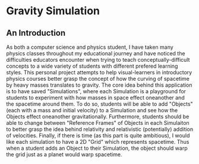 # Gravity Simulation

## An Introduction

As both a computer science and physics student, I have taken many physics classes throughout my educational journey and have noticed the difficulties educators encounter when trying to teach conceptually-difficult concepts to a wide variety of students with different prefered learning styles. This personal project attempts to help visual-learners in introductory physics courses better grasp the concept of how the curving of spacetime by heavy masses translates to gravity. The core idea behind this application is to have saved "Simulations", where each Simulation is a playground for students to experiment with how masses in space effect oneanother and the spacetime around them. To do so, students will be able to add "Objects" (each with a mass and initial velocity) to a Simulation and see how the Objects effect oneanother gravitationally. Furthermore, students should be able to change between "Reference Frames" of Objects in each Simulaiton to better grasp the idea behind relativity and relativistic (potentially) addition of velocities. Finally, if there is time (as this part is quite ambitious), I would like each simulation to have a 2D "Grid" which represents spacetime. Thus when a student adds an Object to their Simulation, the object should warp the grid just as a planet would warp spacetime. 